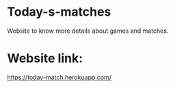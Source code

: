 # Today-s-matches
Website to know more details about games and matches.
# Website link:
https://today-match.herokuapp.com/

